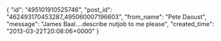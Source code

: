  {
   "id": "495101910525746",
   "post_id": "462493170453287_495060007196603",
   "from_name": "Pete Daoust",
   "message": "James Baal....describe nutjob to me please",
   "created_time": "2013-03-22T20:08:06+0000"
 }
